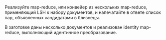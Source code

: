 Реализуйте map-reduce, или конвейер из нескольких map-reduce, применяющий LSH к набору документов, и напечатайте в ответе список пар, объявленных кандидатами в близнецы.

В заготовке даны несколько документов и реализован identity map-reduce, выполняющий идентичное преобразование.
